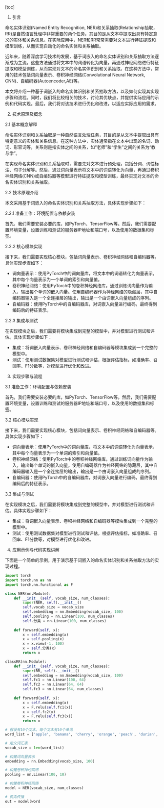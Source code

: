 
[toc]                    
                
                
1. 引言

命名实体识别(Named Entity Recognition, NER)和关系抽取(Relationship抽取，RR)是自然语言处理中非常重要的两个任务，其目的是从文本中提取出具有特定意义的实体和关系信息。在实际应用中，NER和RR常常需要对文本进行特征提取和模型训练，从而实现自动化的命名实体和关系抽取。

近年来，随着深度学习技术的发展，基于词嵌入的命名实体识别和关系抽取方法逐渐成为主流。这些方法通过将文本中的词语转化为向量，再通过神经网络进行特征提取和模型训练，从而实现对文本的命名实体识别和关系抽取。在这种方法中，常用的技术包括词向量表示、卷积神经网络(Convolutional Neural Network, CNN)、自编码器(Autoencoder,AE)等。

本文将介绍一种基于词嵌入的命名实体识别和关系抽取方法，以及如何实现其实现步骤和流程。同时，我们将比较相关的技术，讨论其优缺点，并提供实际应用的示例和代码实现。最后，我们将对该技术进行优化和改进，以适应实际应用的需求。

2. 技术原理及概念

2.1 基本概念解释

命名实体识别和关系抽取是一种自然语言处理任务，其目的是从文本中提取出具有特定意义的实体和关系信息。在这种方法中，实体通常指在文本中出现的名词、动词、形容词等，关系则是指实体之间的关系，如“老师”和“学生”之间的关系为“教与学”。

在实现命名实体识别和关系抽取时，需要先对文本进行预处理，包括分词、词性标注、句子分解等。然后，通过词向量表示将文本中的词语转化为向量，再通过卷积神经网络(CNN)或自编码器等模型进行特征提取和模型训练，最终实现对文本的命名实体识别和关系抽取。

2.2 技术原理介绍

本文采用基于词嵌入的命名实体识别和关系抽取方法，具体实现步骤如下：

2.2.1 准备工作：环境配置与依赖安装

首先，我们需要安装必要的库，如PyTorch、TensorFlow等。然后，我们需要配置环境变量，设置训练和测试的服务器IP地址和端口号，以及使用的数据集和标签。

2.2.2 核心模块实现

接下来，我们需要实现核心模块，包括词向量表示、卷积神经网络和自编码器等。具体实现步骤如下：

- 词向量表示：使用PyTorch中的词向量库，将文本中的词语转化为向量表示，其中每个向量表示为一个单词的索引和向量值。
- 卷积神经网络：使用PyTorch中的卷积神经网络库，通过训练词向量作为输入，输出每个单词的嵌入向量。使用自编码器作为神经网络的隐藏层，其中自编码器输入是一个全连接层的输出，输出是一个由词嵌入向量组成的序列。
- 自编码器：使用PyTorch中的自编码器库，对词嵌入向量进行编码，最终得到编码后的特征表示。

2.2.3 集成与测试

在实现模块之后，我们需要将模块集成到完整的模型中，并对模型进行测试和评估。具体实现步骤如下：

- 集成：将词嵌入向量表示、卷积神经网络和自编码器等模块集成到一个完整的模型中。
- 测试：使用测试数据集对模型进行测试和评估，根据评估指标，如准确率、召回率、F1分数等，对模型进行优化和改进。

3. 实现步骤与流程

3.1 准备工作：环境配置与依赖安装

首先，我们需要安装必要的库，如PyTorch、TensorFlow等。然后，我们需要配置环境变量，设置训练和测试的服务器IP地址和端口号，以及使用的数据集和标签。

3.2 核心模块实现

接下来，我们需要实现核心模块，包括词向量表示、卷积神经网络和自编码器等。具体实现步骤如下：

- 词向量表示：使用PyTorch中的词向量库，将文本中的词语转化为向量表示，其中每个向量表示为一个单词的索引和向量值。
- 卷积神经网络：使用PyTorch中的卷积神经网络库，通过训练词向量作为输入，输出每个单词的嵌入向量。使用自编码器作为神经网络的隐藏层，其中自编码器输入是一个全连接层的输出，输出是一个由词嵌入向量组成的序列。
- 自编码器：使用PyTorch中的自编码器库，对词嵌入向量进行编码，最终得到编码后的特征表示。

3.3 集成与测试

在实现模块之后，我们需要将模块集成到完整的模型中，并对模型进行测试和评估。具体实现步骤如下：

- 集成：将词嵌入向量表示、卷积神经网络和自编码器等模块集成到一个完整的模型中。
- 测试：使用测试数据集对模型进行测试和评估，根据评估指标，如准确率、召回率、F1分数等，对模型进行优化和改进。

4. 应用示例与代码实现讲解

下面是一个简单的示例，用于演示基于词嵌入的命名实体识别和关系抽取方法的实现过程。

```python
import torch
import torch.nn as nn
import torch.nn.functional as F

class NER(nn.Module):
    def __init__(self, vocab_size, num_classes):
        super(NER, self).__init__()
        self.vocab_size = vocab_size
        self.embedding = nn.Embedding(vocab_size, 100)
        self.pooling = nn.Linear(100, num_classes)
        self.分类 = nn.Linear(100, num_classes)
    
    def forward(self, x):
        x = self.embedding(x)
        x = self.pooling(x)
        x = x.view(-1, 100)
        x = self.分类(x)
        return x

classRR(nn.Module):
    def __init__(self, vocab_size, num_classes):
        super(RR, self).__init__()
        self.embedding = nn.Embedding(vocab_size, 100)
        self.fc1 = nn.Linear(100, 64)
        self.fc2 = nn.Linear(64, 64)
        self.fc3 = nn.Linear(64, num_classes)
    
    def forward(self, x):
        x = self.embedding(x)
        x = F.relu(self.fc1(x))
        x = self.fc2(x)
        x = F.relu(self.fc3(x))
        return x

# 假设有10个文本，每个文本有10个单词
word_list = ['apple', 'banana', 'cherry', 'orange', 'peach', 'durian', 'orange', 'pear', 'kiwi', 'grape']

# 定义词汇表
vocab_size = len(word_list)

# 构建词向量表示
embedding = nn.Embedding(vocab_size, 100)

# 构建卷积神经网络
pooling = nn.Linear(100, 10)

# 构建卷积神经网络
model = NER(vocab_size, num_classes)

# 前向传播
out = model(word


